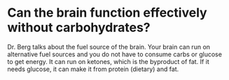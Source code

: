 # Can the brain function effectively without carbohydrates?

Dr. Berg talks about the fuel source of the brain. Your brain can run on alternative fuel sources and you do not have to consume carbs or glucose to get energy. It can run on ketones, which is the byproduct of fat. If it needs glucose, it can make it from protein (dietary) and fat.